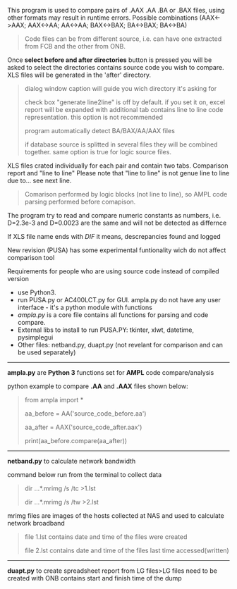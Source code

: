 
This program is used to compare pairs of .AAX .AA .BA or .BAX files, using other formats may result in runtime errors. 
Possible combinations (AAX<->AAX; AAX<->AA; AA<->AA; BAX<->BAX; BA<->BAX; BA<->BA)							
	
>Code files can be from different source, i.e. can have one extracted from FCB and the other from ONB.

Once **select before and after directories** button is pressed you will be asked to select the directories contains source code you wish to compare. XLS files will be generated in the 'after' directory.
>dialog window caption will guide you wich directory it's asking for
>
>check box "generate line2line" is off by default. if you set it on, excel report will be expanded with additional tab contains line to line code representation. this option is not recommended
>
>program automatically detect BA/BAX/AA/AAX files
>
>if database source is splitted in several files they will be combined together. same option is true for logic source files.

XLS files crated individually for each pair and contain two tabs. Comparison report and "line to line"
Please note that "line to line" is not genue line to line due to... see next line.

> Comarison performed by logic blocks (not line to line), so AMPL code parsing performed before comapison.

The program try to read and compare numeric constants as numbers, i.e. D=2.3e-3 and D=0.0023 are the same and will not be detected as differnce

If XLS file name ends with *DIF* it means, descrepancies found and logged

New revision (PUSA) has some experimental funtionality wich do not affect comparison tool

Requirements for people who are using source code instead of compiled version 
* use Python3.
* run PUSA.py or AC400LCT.py for GUI. ampla.py do not have any user interface - it's a python module with functions
* *ampla.py* is a core file contains all functions for parsing and code compare.
* External libs to install to run PUSA.PY: tkinter, xlwt, datetime, pysimplegui
* Other files: netband.py, duapt.py (not revelant for comparison and can be used separately)
---
**ampla.py** are **Python 3** functions set for **AMPL** code compare/analysis

python example to compare **.AA** and **.AAX** files shown below:

>from ampla import *
>
>aa_before = AA('source_code_before.aa')
>
>aa_after = AAX('source_code_after.aax')
>
>print(aa_before.compare(aa_after))

---

**netband.py** to calculate network bandwidth

command below run from the terminal to collect data
>dir ...\*.mrimg /s /tc >1.lst
>
>dir ...\*.mrimg /s /tw >2.lst

mrimg files are images of the hosts collected at NAS and used to calculate network broadband
>file 1.lst contains date and time of the files were created
>
>file 2.lst contains date and time of the files last time accessed(written)
---
**duapt.py** to create spreadsheet report from LG files>LG files need to be created with ONB contains start and finish time of the dump

